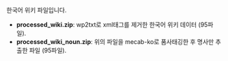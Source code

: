 한국어 위키 파일입니다. 
* **processed_wiki.zip**: wp2txt로 xml태그를 제거한 한국어 위키 데이터 (95파일).
* **processed_wiki_noun.zip**: 위의 파일을 mecab-ko로 품사태깅한 후 명사만 추출한 파일 (95파일).
